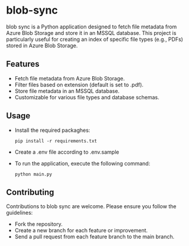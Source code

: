 # blob-sync

blob sync is a Python application designed to fetch file metadata from Azure Blob Storage and store it in an MSSQL database. This project is particularly useful for creating an index of specific file types (e.g., PDFs) stored in Azure Blob Storage.

## Features
- Fetch file metadata from Azure Blob Storage.
- Filter files based on extension (default is set to .pdf).
- Store file metadata in an MSSQL database.
- Customizable for various file types and database schemas.

## Usage
- Install the required packaghes:
    ```
    pip install -r requirements.txt
    ```

- Create a .env file according to .env.sample

- To run the application, execute the following command:

    ```
    python main.py
    ```

## Contributing

Contributions to blob sync are welcome. Please ensure you follow the guidelines:

- Fork the repository.
- Create a new branch for each feature or improvement.
- Send a pull request from each feature branch to the main branch.
